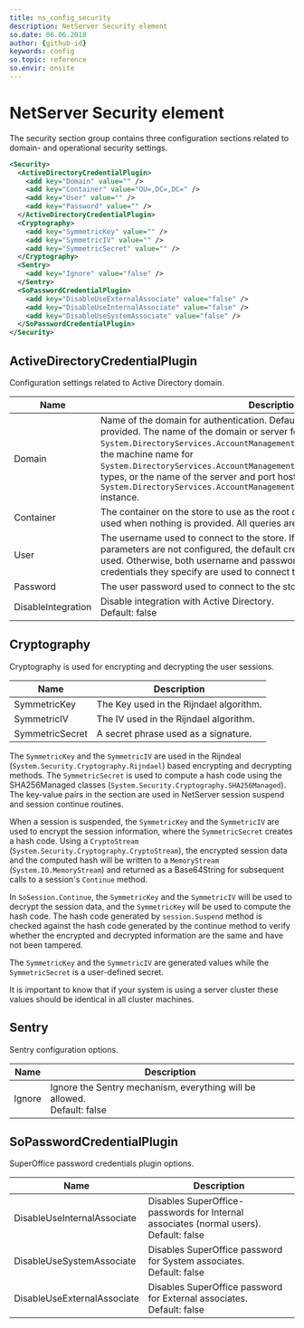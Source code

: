 ```yaml
---
title: ns_config_security
description: NetServer Security element
so.date: 06.06.2018
author: {github-id}
keywords: config
so.topic: reference
so.envir: onsite
---
```


# NetServer Security element

The security section group contains three configuration sections related to domain- and operational security settings.

```XML
<Security>
  <ActiveDirectoryCredentialPlugin>
    <add key="Domain" value="" />
    <add key="Container" value="OU=,DC=,DC=" />
    <add key="User" value="" />
    <add key="Password" value="" />
  </ActiveDirectoryCredentialPlugin>
  <Cryptography>
    <add key="SymmetricKey" value="" />
    <add key="SymmetricIV" value="" />
    <add key="SymmetricSecret" value="" />
  </Cryptography>
  <Sentry>
    <add key="Ignore" value="false" />
  </Sentry>
  <SoPasswordCredentialPlugin>
    <add key="DisableUseExternalAssociate" value="false" />
    <add key="DisableUseInternalAssociate" value="false" />
    <add key="DisableUseSystemAssociate" value="false" />
  </SoPasswordCredentialPlugin>
</Security>
```

## ActiveDirectoryCredentialPlugin

Configuration settings related to Active Directory domain.

| Name | Description |
|---|---|
| Domain | Name of the domain for authentication. Default domain is used when nothing is provided. The name of the domain or server for `System.DirectoryServices.AccountManagement.ContextType.Domain` context types, the machine name for `System.DirectoryServices.AccountManagement.ContextType.Machine` context types, or the name of the server and port hosting the `System.DirectoryServices.AccountManagement.ContextType.ApplicationDirectory` instance. |
| Container | The container on the store to use as the root of the context. Default container is used when nothing is provided. All queries are performed under this root. |
| User | The username used to connect to the store. If the username and password parameters are not configured, the default credentials of the current principal are used. Otherwise, both username and password must be configured, and the credentials they specify are used to connect to the store. |
| Password | The user password used to connect to the store. |
| DisableIntegration | Disable integration with Active Directory.<br>Default: false |

## Cryptography

Cryptography is used for encrypting and decrypting the user sessions.

| Name | Description |
|---|---|
| SymmetricKey | The Key used in the Rijndael algorithm. |
| SymmetricIV | The IV used in the Rijndael algorithm. |
| SymmetricSecret | A secret phrase used as a signature. |

The `SymmetricKey` and the `SymmetricIV` are used in the Rijndeal (`System.Security.Cryptography.Rijndael`) based encrypting and decrypting methods. The `SymmetricSecret` is used to compute a hash code using the SHA256Managed classes (`System.Security.Cryptography.SHA256Managed`). The key-value pairs in the section are used in NetServer session suspend and session continue routines.

When a session is suspended, the `SymmetricKey` and the `SymmetricIV` are used to encrypt the session information, where the `SymmetricSecret` creates a hash code. Using a `CryptoStream` (`System.Security.Cryptography.CryptoStream`), the encrypted session data and the computed hash will be written to a `MemoryStream` (`System.IO.MemoryStream`) and returned as a Base64String for subsequent calls to a session's `Continue` method.

In `SoSession.Continue`, the `SymmetricKey` and the `SymmetricIV` will be used to decrypt the session data, and the `SymmetricKey` will be used to compute the hash code. The hash code generated by `session.Suspend` method is checked against the hash code generated by the continue method to verify whether the encrypted and decrypted information are the same and have not been tampered.

The `SymmetricKey` and the `SymmetricIV` are generated values while the `SymmetricSecret` is a user-defined secret.

It is important to know that if your system is using a server cluster these values should be identical in all cluster machines.

## Sentry

Sentry configuration options.

| Name | Description |
|---|---|
| Ignore | Ignore the Sentry mechanism, everything will be allowed.<br>Default: false |

## SoPasswordCredentialPlugin

SuperOffice password credentials plugin options.

| Name | Description |
|---|---|
| DisableUseInternalAssociate | Disables SuperOffice-passwords for Internal associates (normal users).<br>Default: false |
| DisableUseSystemAssociate | Disables SuperOffice password for System associates.<br>Default: false |
| DisableUseExternalAssociate | Disables SuperOffice password for External associates.<br>Default: false |
